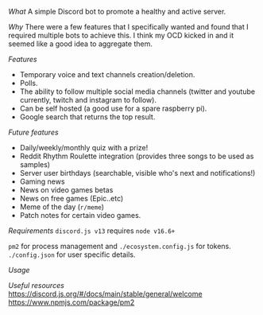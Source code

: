 *What*
A simple Discord bot to promote a healthy and active server.

*Why*
There were a few features that I specifically wanted and found that I required multiple bots to achieve this. I think my OCD kicked in and it seemed like a good idea to aggregate them.

*Features*
- Temporary voice and text channels creation/deletion.
- Polls.
- The ability to follow multiple social media channels (twitter and youtube currently, twitch and instagram to follow).
- Can be self hosted (a good use for a spare raspberry pi).
- Google search that returns the top result.

*Future features*
- Daily/weekly/monthly quiz with a prize!
- Reddit Rhythm Roulette integration (provides three songs to be used as samples)
- Server user birthdays (searchable, visible who's next and notifications!)
- Gaming news
- News on video games betas
- News on free games (Epic..etc)
- Meme of the day (`r/meme`)
- Patch notes for certain video games.

*Requirements*
`discord.js v13` requires `node v16.6+`

`pm2` for process management and `./ecosystem.config.js` for tokens.
`./config.json` for user specific details.

*Usage*

*Useful resources*
https://discord.js.org/#/docs/main/stable/general/welcome
https://www.npmjs.com/package/pm2
